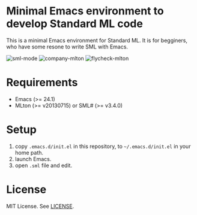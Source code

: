 # Minimal Emacs environment to develop Standard ML code

This is a minimal Emacs environment for Standard ML.
It is for begginers, who have some resone to write SML with Emacs.

![sml-mode](https://raw.github.com/yonta/sml-emacs/main/screenshots/sml-mode.png)
![company-mlton](https://raw.github.com/yonta/sml-emacs/main/screenshots/company-mlton.png)
![flycheck-mlton](https://raw.github.com/yonta/sml-emacs/main/screenshots/flycheck-mlton.png)

# Requirements

- Emacs (>= 24.1)
- MLton (>= v20130715) or SML# (>= v3.4.0)

# Setup

1. copy `.emacs.d/init.el` in this repository, to `~/.emacs.d/init.el`
   in your home path.
1. launch Emacs.
1. open `.sml` file and edit.

# License

MIT License.
See [LICENSE](https://github.com/yonta/sml-emacs/blob/main/LICENSE).
